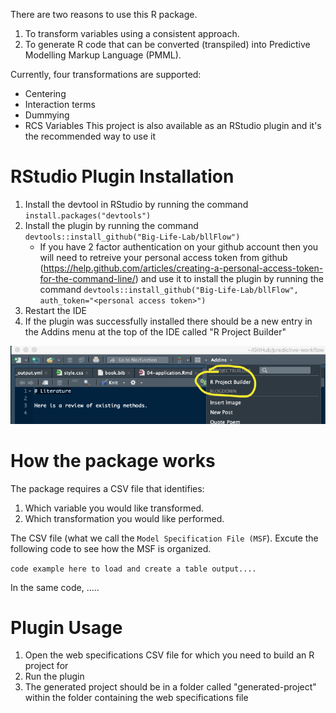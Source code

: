 There are two reasons to use this R package.

1. To transform variables using a consistent approach.
2. To generate R code that can be converted (transpiled) into Predictive Modelling Markup Language (PMML).

Currently, four transformations are supported:

- Centering
- Interaction terms
- Dummying
- RCS Variables
  This project is also available as an RStudio plugin and it's the recommended
  way to use it

# RStudio Plugin Installation

1. Install the devtool in RStudio by running the command `install.packages("devtools")`
2. Install the plugin by running the command `devtools::install_github("Big-Life-Lab/bllFlow")`
   - If you have 2 factor authentication on your github account then you will need
     to retreive your personal access token from github (https://help.github.com/articles/creating-a-personal-access-token-for-the-command-line/)
     and use it to install the plugin by running the command `devtools::install_github("Big-Life-Lab/bllFlow", auth_token="<personal access token>")`
3. Restart the IDE
4. If the plugin was successfully installed there should be a new entry in the
   Addins menu at the top of the IDE called "R Project Builder"

![Rstudio add-in](Rstudio-addin.png)

# How the package works

The package requires a CSV file that identifies:

1. Which variable you would like transformed.
2. Which transformation you would like performed.

The CSV file (what we call the `Model Specification File (MSF`). Excute the following code to see how the MSF is organized.

`code example here to load and create a table output....`

In the same code, .....

# Plugin Usage

1. Open the web specifications CSV file for which you need to build an R project for
2. Run the plugin
3. The generated project should be in a folder called "generated-project" within the folder
   containing the web specifications file
